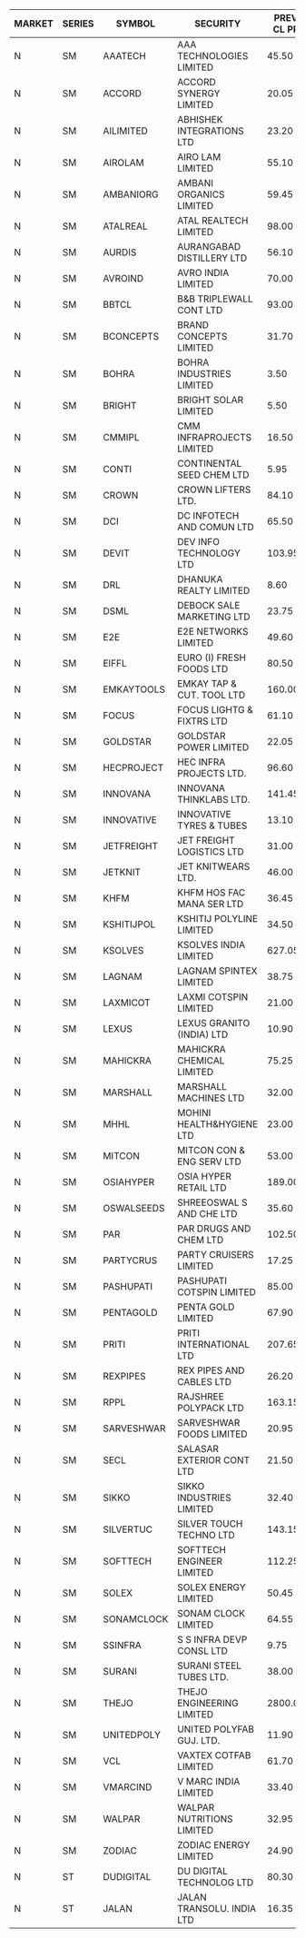 


| MARKET | SERIES | SYMBOL | SECURITY | PREV CL PR | OPEN PRICE | HIGH PRICE | LOW PRICE | CLOSE PRICE | NET TRDVAL | NET TRDQTY | CORP IND | HI 52 WK | LO 52 WK |
| ----- | ----- | ----- | ----- | ----- | ----- | ----- | ----- | ----- | ----- | ----- | ----- | ----- | ----- |
| N | SM | AAATECH | AAA TECHNOLOGIES LIMITED | 45.50 | 44.50 | 44.50 | 44.50 | 44.50 | 267000.00 | 6000 |  | 72.45 | 42.00 |
| N | SM | ACCORD | ACCORD SYNERGY LIMITED | 20.05 | 20.00 | 20.00 | 20.00 | 20.00 | 40000.00 | 2000 |  | 27.00 | 14.45 |
| N | SM | AILIMITED | ABHISHEK INTEGRATIONS LTD | 23.20 | 24.35 | 24.35 | 24.35 | 24.35 | 511350.00 | 21000 |  | 38.60 | 19.00 |
| N | SM | AIROLAM | AIRO LAM LIMITED | 55.10 | 54.20 | 55.00 | 54.10 | 54.10 | 1960950.00 | 36000 |  | 59.00 | 19.25 |
| N | SM | AMBANIORG | AMBANI ORGANICS LIMITED | 59.45 | 56.50 | 56.50 | 56.50 | 56.50 | 113000.00 | 2000 |  | 114.85 | 42.35 |
| N | SM | ATALREAL | ATAL REALTECH LIMITED | 98.00 | 98.00 | 99.50 | 98.00 | 99.50 | 1108000.00 | 11200 |  | 105.25 | 30.95 |
| N | SM | AURDIS | AURANGABAD DISTILLERY LTD | 56.10 | 58.90 | 58.90 | 58.90 | 58.90 | 117800.00 | 2000 |  | 58.90 | 25.80 |
| N | SM | AVROIND | AVRO INDIA LIMITED | 70.00 | 66.50 | 69.95 | 66.50 | 69.95 | 272900.00 | 4000 |  | 84.95 | 35.00 |
| N | SM | BBTCL | B&B TRIPLEWALL CONT LTD | 93.00 | 95.00 | 95.00 | 95.00 | 95.00 | 285000.00 | 3000 |  | 99.30 | 27.20 |
| N | SM | BCONCEPTS | BRAND CONCEPTS LIMITED | 31.70 | 32.45 | 33.25 | 31.00 | 33.10 | 1649700.00 | 51000 |  | 33.25 | 14.55 |
| N | SM | BOHRA | BOHRA INDUSTRIES LIMITED | 3.50 | 3.50 | 3.50 | 3.50 | 3.50 | 7000.00 | 2000 |  | 7.25 | .95 |
| N | SM | BRIGHT | BRIGHT SOLAR LIMITED | 5.50 | 5.70 | 5.75 | 5.60 | 5.75 | 4217400.00 | 735000 |  | 15.55 | 4.60 |
| N | SM | CMMIPL | CMM INFRAPROJECTS LIMITED | 16.50 | 16.25 | 17.30 | 15.75 | 17.30 | 1151700.00 | 69000 |  | 21.05 | 2.25 |
| N | SM | CONTI | CONTINENTAL SEED CHEM LTD | 5.95 | 6.10 | 6.10 | 6.10 | 6.10 | 40662.60 | 6666 |  | 14.60 | 5.20 |
| N | SM | CROWN | CROWN LIFTERS LTD. | 84.10 | 85.00 | 85.00 | 85.00 | 85.00 | 85000.00 | 1000 |  | 100.00 | 38.00 |
| N | SM | DCI | DC INFOTECH AND COMUN LTD | 65.50 | 64.00 | 65.00 | 64.00 | 64.35 | 579000.00 | 9000 |  | 67.55 | 40.00 |
| N | SM | DEVIT | DEV INFO TECHNOLOGY LTD | 103.95 | 103.00 | 104.95 | 103.00 | 104.95 | 311925.00 | 3000 |  | 139.55 | 85.00 |
| N | SM | DRL | DHANUKA REALTY LIMITED | 8.60 | 9.00 | 9.00 | 9.00 | 9.00 | 54000.00 | 6000 |  | 9.00 | 7.50 |
| N | SM | DSML | DEBOCK SALE MARKETING LTD | 23.75 | 24.90 | 24.90 | 24.80 | 24.85 | 895500.00 | 36000 |  | 24.90 | 5.75 |
| N | SM | E2E | E2E NETWORKS LIMITED | 49.60 | 49.05 | 49.50 | 49.05 | 49.50 | 197100.00 | 4000 |  | 61.30 | 25.00 |
| N | SM | EIFFL | EURO (I) FRESH FOODS LTD | 80.50 | 82.00 | 82.00 | 82.00 | 82.00 | 65600.00 | 800 |  | 129.40 | 64.80 |
| N | SM | EMKAYTOOLS | EMKAY TAP & CUT. TOOL LTD | 160.00 | 160.00 | 160.00 | 160.00 | 160.00 | 96000.00 | 600 |  | 205.25 | 63.00 |
| N | SM | FOCUS | FOCUS LIGHTG & FIXTRS LTD | 61.10 | 60.60 | 62.50 | 60.60 | 61.00 | 1108800.00 | 18000 |  | 71.90 | 18.05 |
| N | SM | GOLDSTAR | GOLDSTAR POWER LIMITED | 22.05 | 22.10 | 22.10 | 22.05 | 22.05 | 2119200.00 | 96000 |  | 24.05 | 19.70 |
| N | SM | HECPROJECT | HEC INFRA PROJECTS LTD. | 96.60 | 101.40 | 101.40 | 101.40 | 101.40 | 365040.00 | 3600 |  | 112.35 | 96.40 |
| N | SM | INNOVANA | INNOVANA THINKLABS LTD. | 141.45 | 136.25 | 148.50 | 136.25 | 148.50 | 2103900.00 | 15000 |  | 210.95 | 70.25 |
| N | SM | INNOVATIVE | INNOVATIVE TYRES & TUBES | 13.10 | 12.45 | 12.45 | 12.45 | 12.45 | 74700.00 | 6000 |  | 20.45 | 5.65 |
| N | SM | JETFREIGHT | JET FREIGHT LOGISTICS LTD | 31.00 | 32.55 | 32.55 | 32.55 | 32.55 | 260400.00 | 8000 |  | 35.40 | 13.00 |
| N | SM | JETKNIT | JET KNITWEARS LTD. | 46.00 | 44.00 | 44.00 | 44.00 | 44.00 | 66000.00 | 1500 |  | 54.20 | 18.00 |
| N | SM | KHFM | KHFM HOS FAC MANA SER LTD | 36.45 | 36.70 | 36.70 | 36.70 | 36.70 | 110100.00 | 3000 |  | 42.50 | 25.00 |
| N | SM | KSHITIJPOL | KSHITIJ POLYLINE LIMITED | 34.50 | 34.75 | 34.75 | 34.75 | 34.75 | 162143.50 | 4666 |  | 42.65 | 19.85 |
| N | SM | KSOLVES | KSOLVES INDIA LIMITED | 627.05 | 635.70 | 635.70 | 604.55 | 611.30 | 15282160.00 | 24800 |  | 1718.20 | 185.00 |
| N | SM | LAGNAM | LAGNAM SPINTEX LIMITED | 38.75 | 37.60 | 38.25 | 37.15 | 38.25 | 451650.00 | 12000 |  | 49.25 | 6.60 |
| N | SM | LAXMICOT | LAXMI COTSPIN LIMITED | 21.00 | 21.50 | 22.05 | 21.50 | 22.00 | 393300.00 | 18000 |  | 36.55 | 7.50 |
| N | SM | LEXUS | LEXUS GRANITO (INDIA) LTD | 10.90 | 10.45 | 10.50 | 10.45 | 10.50 | 20950.00 | 2000 |  | 22.50 | 7.20 |
| N | SM | MAHICKRA | MAHICKRA CHEMICAL LIMITED | 75.25 | 76.10 | 76.25 | 76.00 | 76.25 | 684675.00 | 9000 |  | 95.00 | 70.05 |
| N | SM | MARSHALL | MARSHALL MACHINES LTD | 32.00 | 32.15 | 33.40 | 32.15 | 33.20 | 394050.00 | 12000 |  | 43.15 | 6.70 |
| N | SM | MHHL | MOHINI HEALTH&HYGIENE LTD | 23.00 | 22.00 | 23.50 | 20.00 | 20.80 | 2411700.00 | 117000 |  | 39.50 | 15.35 |
| N | SM | MITCON | MITCON CON & ENG SERV LTD | 53.00 | 54.00 | 55.65 | 51.00 | 54.45 | 5274900.00 | 96000 |  | 63.50 | 33.10 |
| N | SM | OSIAHYPER | OSIA HYPER RETAIL LTD | 189.00 | 173.00 | 205.00 | 173.00 | 204.75 | 2015760.00 | 10400 |  | 238.00 | 117.00 |
| N | SM | OSWALSEEDS | SHREEOSWAL S AND CHE LTD | 35.60 | 33.85 | 33.85 | 33.85 | 33.85 | 135400.00 | 4000 |  | 50.45 | 28.00 |
| N | SM | PAR | PAR DRUGS AND CHEM LTD | 102.50 | 103.00 | 106.00 | 103.00 | 104.00 | 834100.00 | 8000 |  | 139.05 | 47.00 |
| N | SM | PARTYCRUS | PARTY CRUISERS LIMITED | 17.25 | 17.25 | 17.25 | 17.25 | 17.25 | 69000.00 | 4000 |  | 39.90 | 16.50 |
| N | SM | PASHUPATI | PASHUPATI COTSPIN LIMITED | 85.00 | 81.00 | 81.00 | 80.00 | 80.00 | 257600.00 | 3200 |  | 99.00 | 49.80 |
| N | SM | PENTAGOLD | PENTA GOLD LIMITED | 67.90 | 65.00 | 65.00 | 65.00 | 65.00 | 195000.00 | 3000 |  | 115.00 | 15.60 |
| N | SM | PRITI | PRITI INTERNATIONAL LTD | 207.65 | 212.00 | 218.00 | 210.50 | 218.00 | 14142160.00 | 65600 |  | 218.00 | 66.80 |
| N | SM | REXPIPES | REX PIPES AND CABLES LTD | 26.20 | 26.15 | 26.15 | 26.15 | 26.15 | 104600.00 | 4000 |  | 27.00 | 26.00 |
| N | SM | RPPL | RAJSHREE POLYPACK LTD | 163.15 | 163.00 | 164.45 | 161.50 | 163.15 | 3256350.00 | 20000 |  | 200.00 | 70.50 |
| N | SM | SARVESHWAR | SARVESHWAR FOODS LIMITED | 20.95 | 21.00 | 21.10 | 21.00 | 21.10 | 202080.00 | 9600 |  | 37.85 | 9.60 |
| N | SM | SECL | SALASAR EXTERIOR CONT LTD | 21.50 | 21.00 | 21.00 | 20.45 | 20.50 | 739200.00 | 36000 |  | 41.00 | 9.90 |
| N | SM | SIKKO | SIKKO INDUSTRIES LIMITED | 32.40 | 32.50 | 32.50 | 32.50 | 32.50 | 260000.00 | 8000 |  | 32.50 | 11.60 |
| N | SM | SILVERTUC | SILVER TOUCH TECHNO LTD | 143.15 | 143.15 | 156.95 | 142.10 | 156.95 | 12589050.00 | 84000 |  | 156.95 | 72.00 |
| N | SM | SOFTTECH | SOFTTECH ENGINEER LIMITED | 112.25 | 116.80 | 116.80 | 116.80 | 116.80 | 186880.00 | 1600 |  | 133.40 | 57.00 |
| N | SM | SOLEX | SOLEX ENERGY LIMITED | 50.45 | 47.95 | 48.00 | 47.95 | 48.00 | 191900.00 | 4000 |  | 68.45 | 22.40 |
| N | SM | SONAMCLOCK | SONAM CLOCK LIMITED | 64.55 | 63.00 | 63.45 | 63.00 | 63.45 | 568500.00 | 9000 |  | 66.00 | 39.00 |
| N | SM | SSINFRA | S S INFRA DEVP CONSL LTD | 9.75 | 9.75 | 9.75 | 9.75 | 9.75 | 58500.00 | 6000 |  | 10.20 | 5.65 |
| N | SM | SURANI | SURANI STEEL TUBES LTD. | 38.00 | 39.90 | 39.90 | 39.90 | 39.90 | 79800.00 | 2000 |  | 46.00 | 17.35 |
| N | SM | THEJO | THEJO ENGINEERING LIMITED | 2800.00 | 2798.00 | 2798.00 | 2798.00 | 2798.00 | 839400.00 | 300 |  | 2999.95 | 716.00 |
| N | SM | UNITEDPOLY | UNITED POLYFAB GUJ. LTD. | 11.90 | 12.45 | 12.45 | 12.45 | 12.45 | 112050.00 | 9000 |  | 59.75 | 8.20 |
| N | SM | VCL | VAXTEX COTFAB LIMITED | 61.70 | 60.00 | 60.00 | 60.00 | 60.00 | 360000.00 | 6000 |  | 61.70 | 17.00 |
| N | SM | VMARCIND | V MARC INDIA LIMITED | 33.40 | 33.40 | 33.50 | 32.20 | 32.70 | 397050.00 | 12000 |  | 45.00 | 25.35 |
| N | SM | WALPAR | WALPAR NUTRITIONS LIMITED | 32.95 | 33.00 | 33.00 | 33.00 | 33.00 | 66000.00 | 2000 |  | 51.50 | 32.50 |
| N | SM | ZODIAC | ZODIAC ENERGY LIMITED | 24.90 | 23.70 | 23.70 | 23.70 | 23.70 | 94800.00 | 4000 |  | 25.05 | 11.50 |
| N | ST | DUDIGITAL | DU DIGITAL TECHNOLOG LTD | 80.30 | 84.30 | 84.30 | 84.30 | 84.30 | 337200.00 | 4000 |  | 84.30 | 57.00 |
| N | ST | JALAN | JALAN TRANSOLU. INDIA LTD | 16.35 | 17.15 | 17.15 | 17.15 | 17.15 | 771750.00 | 45000 |  | 50.00 | 13.05 |



